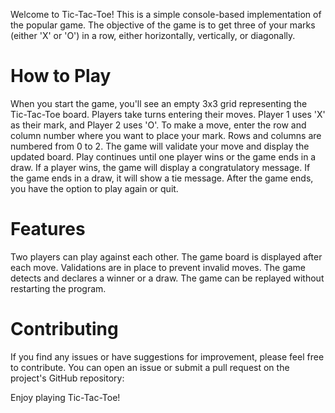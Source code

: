 Welcome to Tic-Tac-Toe! This is a simple console-based implementation of the popular game. The objective of the game is to get three of your marks (either 'X' or 'O') in a row, either horizontally, vertically, or diagonally.

# How to Play
When you start the game, you'll see an empty 3x3 grid representing the Tic-Tac-Toe board.
Players take turns entering their moves. Player 1 uses 'X' as their mark, and Player 2 uses 'O'.
To make a move, enter the row and column number where you want to place your mark. Rows and columns are numbered from 0 to 2.
The game will validate your move and display the updated board.
Play continues until one player wins or the game ends in a draw.
If a player wins, the game will display a congratulatory message. If the game ends in a draw, it will show a tie message.
After the game ends, you have the option to play again or quit.


# Features
Two players can play against each other.
The game board is displayed after each move.
Validations are in place to prevent invalid moves.
The game detects and declares a winner or a draw.
The game can be replayed without restarting the program.

# Contributing
If you find any issues or have suggestions for improvement, please feel free to contribute. You can open an issue or submit a pull request on the project's GitHub repository:

Enjoy playing Tic-Tac-Toe!



